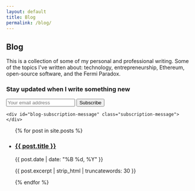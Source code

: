 ```yaml
---
layout: default
title: Blog
permalink: /blog/
---
```

<h2>Blog</h2>

<div class="page-intro">
  <p>This is a collection of some of my personal and professional writing. Some of the topics I've written about: technology, entrepreneurship, Ethereum, open-source software, and the Fermi Paradox.</p>
</div>

<div class="page-divider"></div>

<div class="subscription-container">
  <div class="subscription-form">
    <h3>Stay updated when I write something new</h3>
        <form id="blog-subscription-form">
      <input type="email" id="blog-email" name="email" placeholder="Your email address" required>
      <button type="submit">Subscribe</button>
    </form>
    
    <div id="blog-subscription-message" class="subscription-message"></div>
  </div>
</div>

<div class="page-divider"></div>

<ul class="post-list">
  {% for post in site.posts %}
      <li>
        <h3><a href="{{ post.url | relative_url }}">{{ post.title }}</a></h3>
        <p class="post-meta">{{ post.date | date: "%B %d, %Y" }}</p>
        <p>{{ post.excerpt | strip_html | truncatewords: 30 }}</p>
      </li>
  {% endfor %}
</ul>

<script>
  document.getElementById('blog-subscription-form').addEventListener('submit', async function(e) {
    e.preventDefault();
    
    const email = document.getElementById('blog-email').value;
    const messageEl = document.getElementById('blog-subscription-message');
    
    messageEl.textContent = 'Processing...';
    messageEl.className = 'subscription-message visible';
    
    try {
      const response = await fetch('/api/subscribe', {
        method: 'POST',
        headers: { 'Content-Type': 'application/json' },
        body: JSON.stringify({ email })
      });
      
      const data = await response.json();
      
      if (response.ok) {
        messageEl.textContent = data.message || 'Subscribed successfully!';
        messageEl.className = 'subscription-message success visible';
        document.getElementById('blog-email').value = '';
      } else {
        messageEl.textContent = data.error || 'Error subscribing. Please try again.';
        messageEl.className = 'subscription-message error visible';
      }
    } catch (error) {
      messageEl.textContent = 'Error connecting to server. Please try again.';
      messageEl.className = 'subscription-message error visible';
    }
  });
</script>
